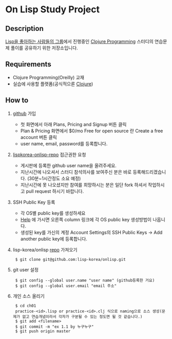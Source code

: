 On Lisp Study Project
=======================================


Description
----------
[Lisp을 좋아하는 사람들의 그룹][lispkorea]에서 진행중인 [Clojure Programming][clojurebook] 스터디의 연습문제 풀이를 공유하기 위한 저장소입니다.

Requirements
-----------
 * Clojure Programming(Oreilly) 교재
 * 실습에 사용할 플랫폼(공식적으론 [Clojure])
 
How to
------
1. [github][github] 가입
    * 첫 화면에서 아래 Plans, Pricing and Signup 버튼 클릭
    * Plan & Pricing 화면에서 $0/mo Free for open source 란 Create a free account 버튼 클릭
    * user name, email, password를 등록합니다. 
2. [lispkorea-onlisp-repo] 접근권한 요청
    * 게시판에 등록한 github user name을 올려주세요.
    * 지난시간에 나오셔서 스터디 참석의사를 보여주신 분은 바로
      등록해드리겠습니다. (30분~1시간정도 소요 예정) 
    * 지난시간에 못 나오셨지만 참여를 희망하시는 분은 일단 fork 하셔서 작업하시고 pull request 하시기 바랍니다.

3. SSH Public Key 등록
    * 각 OS별 public key를 생성하세요
    * [Help](http://help.github.com/) 에 가시면 오른쪽 column 링크에 각 OS
	public key 생성방법이 나옵니다.
    * 생성된 key를 가신의 계정 Account Settings의 SSH Public Keys ->
       Add another public key에 등록합니다. 
4. lisp-korea/onlisp [repo][lispkorea-onlisp-repo] 가져오기

        $ git clone git@github.com:lisp-korea/onlisp.git

5. git user 설정

        $ git config --global user.name "user name" (github등록한 거요)
        $ git config --global user.email "email 주소"
	
6. 개인 소스 올리기

        $ cd ch01
        practice-<id>.lisp or practice-<id>.clj 식으로 naming으로 소스 생성(문제가 없고 연습개념이라서 각자가 구분될 수 있는 정도면 될 것 같습니다.)
        $ git add <filename>
        $ git commit -m "ex 1.1 by 누구누구"
        $ git push origin master
    

[clojurebook]: http://www.clojurebook.com/
[lispkorea]: http://groups.google.com/group/lisp-korea
[Clojure]: http://en.wikipedia.org/wiki/Common_Lisp
[github]:http://github.com
[lispkorea-onlisp-repo]:http://github.com/lisp-korea/onlisp
